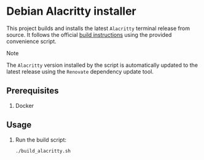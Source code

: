 # Debian Alacritty installer

This project builds and installs the latest `Alacritty` terminal release from source. It follows the official [build instructions](https://github.com/alacritty/alacritty/blob/master/INSTALL.md#building) using the provided convenience script.

> [!NOTE]
> The `Alacritty` version installed by the script is automatically updated to the latest release using the `Renovate` dependency update tool.


## Prerequisites

1. Docker

## Usage

1. Run the build script:

    ```bash
    ./build_alacritty.sh
    ```

